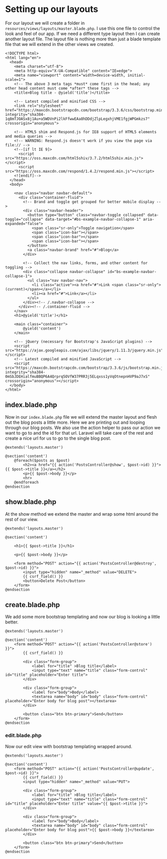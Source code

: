 # Setting up our layouts

For our layout we will create a folder in `resources/views/layouts/master.blade.php`. I use this one file to control the look and feel of our app. If we need a different type layout then  I can create another layout file. The layout file is nothing more than just a blade template file that we will extend in the other views we created.

```
<!DOCTYPE html>
<html lang="en">
  <head>
    <meta charset="utf-8">
    <meta http-equiv="X-UA-Compatible" content="IE=edge">
    <meta name="viewport" content="width=device-width, initial-scale=1">
    <!-- The above 3 meta tags *must* come first in the head; any other head content must come *after* these tags -->
    <title>Blog title - @yield('title')</title>

    <!-- Latest compiled and minified CSS -->
    <link rel="stylesheet" href="https://maxcdn.bootstrapcdn.com/bootstrap/3.3.6/css/bootstrap.min.css" integrity="sha384-1q8mTJOASx8j1Au+a5WDVnPi2lkFfwwEAa8hDDdjZlpLegxhjVME1fgjWPGmkzs7" crossorigin="anonymous">

    <!-- HTML5 shim and Respond.js for IE8 support of HTML5 elements and media queries -->
    <!-- WARNING: Respond.js doesn't work if you view the page via file:// -->
    <!--[if lt IE 9]>
      <script src="https://oss.maxcdn.com/html5shiv/3.7.2/html5shiv.min.js"></script>
      <script src="https://oss.maxcdn.com/respond/1.4.2/respond.min.js"></script>
    <![endif]-->
  </head>
  <body>

    <nav class="navbar navbar-default">
      <div class="container-fluid">
        <!-- Brand and toggle get grouped for better mobile display -->
        <div class="navbar-header">
          <button type="button" class="navbar-toggle collapsed" data-toggle="collapse" data-target="#bs-example-navbar-collapse-1" aria-expanded="false">
            <span class="sr-only">Toggle navigation</span>
            <span class="icon-bar"></span>
            <span class="icon-bar"></span>
            <span class="icon-bar"></span>
          </button>
          <a class="navbar-brand" href="#">Blog</a>
        </div>

        <!-- Collect the nav links, forms, and other content for toggling -->
        <div class="collapse navbar-collapse" id="bs-example-navbar-collapse-1">
          <ul class="nav navbar-nav">
            <li class="active"><a href="#">Link <span class="sr-only">(current)</span></a></li>
            <li><a href="#">Link</a></li>
          </ul>
        </div><!-- /.navbar-collapse -->
      </div><!-- /.container-fluid -->
    </nav>
    <h1>@yield('title')</h1>

    <main class="container">
        @yield('content')
    </main>

    <!-- jQuery (necessary for Bootstrap's JavaScript plugins) -->
    <script src="https://ajax.googleapis.com/ajax/libs/jquery/1.11.3/jquery.min.js"></script>
    <!-- Latest compiled and minified JavaScript -->
    <script src="https://maxcdn.bootstrapcdn.com/bootstrap/3.3.6/js/bootstrap.min.js" integrity="sha384-0mSbJDEHialfmuBBQP6A4Qrprq5OVfW37PRR3j5ELqxss1yVqOtnepnHVP9aJ7xS" crossorigin="anonymous"></script>
  </body>
</html>
```

## index.blade.php

Now in our `index.blade.php` file we will extend the master layout and flesh out the blog posts a little more. Here we are printing out and looping through our blog posts. We also use the action helper to pass our action we want to go to and the id for that url. Laravel will take care of the rest and create a nice url for us to go to the single blog post.

```
@extends('layouts.master')

@section('content')
    @foreach($posts as $post)
        <h2><a href="{{ action('PostsController@show', $post->id) }}">{{ $post->title }}</a></h2>
        <p>{{ $post->body }}</p>
        <hr>
    @endforeach
@endsection
```

## show.blade.php

At the show method we extend the master and wrap some html around the rest of our view.

```
@extends('layouts.master')

@section('content')

    <h1>{{ $post->title }}</h1>

    <p>{{ $post->body }}</p>

    <form method="POST" action="{{ action('PostsController@destroy', $post->id) }}">
        <input type="hidden" name="_method" value="DELETE">
        {{ csrf_field() }}
        <button>Delete Post</button>
    </form>
@endsection
```

## create.blade.php

We add some more bootstrap templating and now our blog is looking a little better.

```
@extends('layouts.master')

@section('content')
    <form method="POST" action="{{ action('PostsController@store') }}">
        {{ csrf_field() }}

        <div class="form-group">
            <label for="title" >Blog title</label>
            <input type="text" name="title" class="form-control" id="title" placeholder="Enter title">
        </div>

        <div class="form-group">
            <label for="body">Body</label>
            <textarea name="body" id="body" class="form-control" placeholder="Enter body for blog post"></textarea>
        </div>

        <button class="btn btn-primary">Send</button>
    </form>
@endsection
```

### edit.blade.php

Now our edit view with bootstrap templating wrapped around.

```
@extends('layouts.master')

@section('content')
    <form method="POST" action="{{ action('PostsController@update', $post->id) }}">
        {{ csrf_field() }}
        <input type="hidden" name="_method" value="PUT">

        <div class="form-group">
            <label for="title" >Blog title</label>
            <input type="text" name="title" class="form-control" id="title" placeholder="Enter title" value="{{ $post->title }}">
        </div>

        <div class="form-group">
            <label for="body">Body</label>
            <textarea name="body" id="body" class="form-control" placeholder="Enter body for blog post">{{ $post->body }}</textarea>
        </div>

        <button class="btn btn-primary">Send</button>
    </form>
@endsection
```
